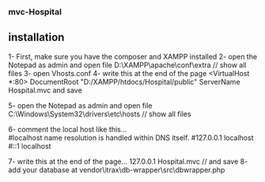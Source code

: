 ### mvc-Hospital

## installation
1- First, make sure you have the composer and XAMPP installed 
2- open the Notepad as admin and open file D:\XAMPP\apache\conf\extra  // show all files 
3- open Vhosts.conf 
4- write this at the end of the page 
  <VirtualHost *:80>
     DocumentRoot "D:/XAMPP/htdocs/Hospital/public"
     ServerName Hospital.mvc
  </VirtualHost>
  and save 
  
  5- open the Notepad as admin and open file C:\Windows\System32\drivers\etc\hosts  // show all files 
  
  6- comment the local host like this...  
  #localhost name resolution is handled within DNS itself.
	#127.0.0.1       localhost
	#::1             localhost
  
  7- write this at the end of the page...   127.0.0.1         Hospital.mvc  // and save
  8- add your database at vendor\itrax\db-wrapper\src\dbwrapper.php
  
    
  

